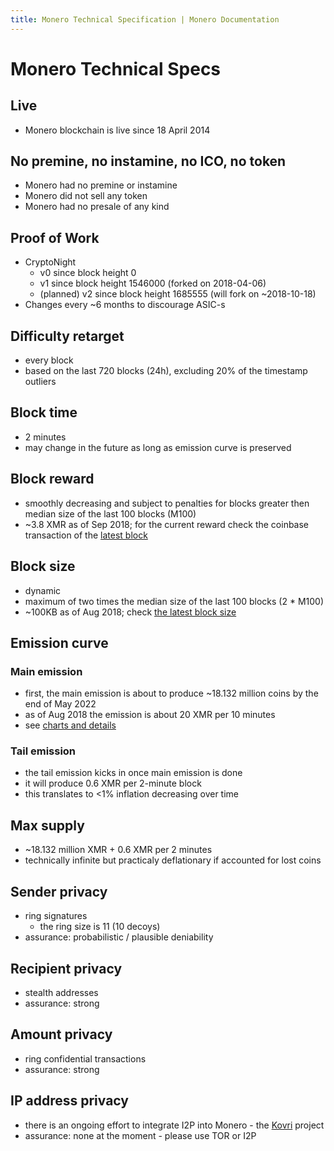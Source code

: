 ```yaml
---
title: Monero Technical Specification | Monero Documentation
---
```

# Monero Technical Specs

## Live

* Monero blockchain is live since 18 April 2014

## No premine, no instamine, no ICO, no token

* Monero had no premine or instamine
* Monero did not sell any token
* Monero had no presale of any kind

## Proof of Work

* CryptoNight
    * v0 since block height 0
    * v1 since block height 1546000 (forked on 2018-04-06)
    * (planned) v2 since block height 1685555 (will fork on ~2018-10-18)
* Changes every ~6 months to discourage ASIC-s

## Difficulty retarget

* every block
* based on the last 720 blocks (24h), excluding 20% of the timestamp outliers

## Block time

* 2 minutes
* may change in the future as long as emission curve is preserved

## Block reward

* smoothly decreasing and subject to penalties for blocks greater then median size of the last 100 blocks (M100)
* ~3.8 XMR as of Sep 2018; for the current reward check the coinbase transaction of the [latest block](https://moneroblocks.info/)

## Block size

* dynamic
* maximum of two times the median size of the last 100 blocks (2 * M100)
* ~100KB as of Aug 2018; check [the latest block size](https://bitinfocharts.com/comparison/monero-size.html#3m)

## Emission curve

### Main emission

* first, the main emission is about to produce ~18.132 million coins by the end of May 2022
* as of Aug 2018 the emission is about 20 XMR per 10 minutes
* see [charts and details](https://www.reddit.com/r/Monero/comments/512kwh/useful_for_learning_about_monero_coin_emission/)

### Tail emission

* the tail emission kicks in once main emission is done
* it will produce 0.6 XMR per 2-minute block
* this translates to <1% inflation decreasing over time

## Max supply

* ~18.132 million XMR + 0.6 XMR per 2 minutes
* technically infinite but practicaly deflationary if accounted for lost coins

## Sender privacy

* ring signatures
    * the ring size is 11 (10 decoys)
* assurance: probabilistic / plausible deniability

## Recipient privacy

* stealth addresses
* assurance: strong

## Amount privacy

* ring confidential transactions
* assurance: strong

## IP address privacy

* there is an ongoing effort to integrate I2P into Monero - the [Kovri](https://github.com/monero-project/kovri) project 
* assurance: none at the moment - please use TOR or I2P
